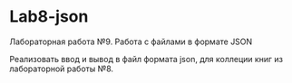 # Lab8-json

 
 Лабораторная работа №9. Работа с файлами в формате JSON
 
 Реализовать ввод и вывод в файл формата json, для коллеции книг из лабораторной работы №8.
